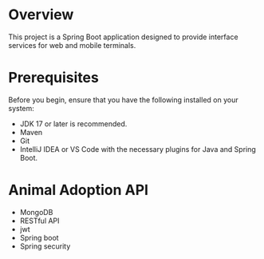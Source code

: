 # Overview
This project is a Spring Boot application designed to provide interface services for web and mobile terminals. 

# Prerequisites
Before you begin, ensure that you have the following installed on your system:

+ JDK 17 or later is recommended.
+ Maven
+ Git
+ IntelliJ IDEA or VS Code with the necessary plugins for Java and Spring Boot.

# Animal Adoption API

+ MongoDB
+ RESTful API
+ jwt
+ Spring boot
+ Spring security

